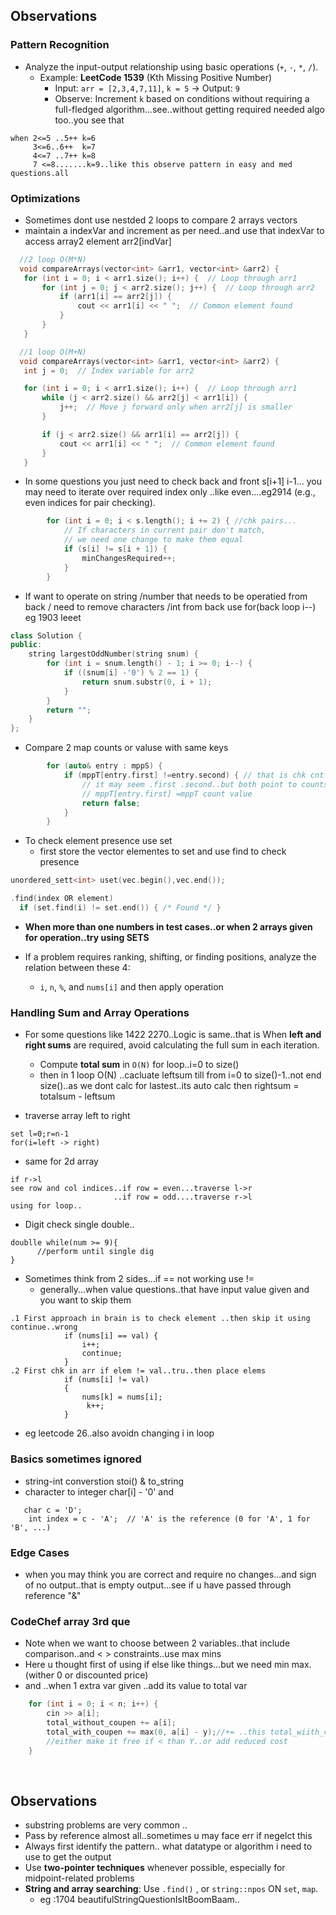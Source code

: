 ## Observations

### Pattern Recognition
- Analyze the input-output relationship using basic operations (`+`, `-`, `*`, `/`).
  - Example: **LeetCode 1539** (Kth Missing Positive Number)
    - Input: `arr = [2,3,4,7,11]`, `k = 5` → Output: `9`
    - Observe: Increment `k` based on conditions without requiring a full-fledged algorithm...see..without getting required needed algo  too..you see that
```
when 2<=5 ..5++ k=6  
     3<=6..6++  k=7   
     4<=7 ..7++ k=8 
     7 <=8.......k=9..like this observe pattern in easy and med questions.all
```


### Optimizations

- Sometimes dont use nestded 2 loops to compare 2 arrays vectors
 - maintain a indexVar and increment as per need..and use that indexVar to access array2 element arr2[indVar]
 ```cpp
   //2 loop O(M*N)
   void compareArrays(vector<int> &arr1, vector<int> &arr2) {
    for (int i = 0; i < arr1.size(); i++) {  // Loop through arr1
        for (int j = 0; j < arr2.size(); j++) {  // Loop through arr2
            if (arr1[i] == arr2[j]) {
                cout << arr1[i] << " ";  // Common element found
            }
        }
    }

   //1 loop O(M+N)
   void compareArrays(vector<int> &arr1, vector<int> &arr2) {
    int j = 0;  // Index variable for arr2

    for (int i = 0; i < arr1.size(); i++) {  // Loop through arr1
        while (j < arr2.size() && arr2[j] < arr1[i]) {
            j++;  // Move j forward only when arr2[j] is smaller
        }

        if (j < arr2.size() && arr1[i] == arr2[j]) {
            cout << arr1[i] << " ";  // Common element found
        }
    }
```


- In some questions you just need to check back and front s[i+1] i-1...
you may need to iterate over required index only ..like even....eg2914 (e.g., even indices for pair checking).
```cpp
        for (int i = 0; i < s.length(); i += 2) { //chk pairs...
            // If characters in current pair don't match,
            // we need one change to make them equal
            if (s[i] != s[i + 1]) {
                minChangesRequired++;
            }
        }
```

- If want to operate on string /number that needs to be operatied from back / need to remove characters /int from back
use for(back loop i--)  eg 1903 leeet
```cpp
class Solution {
public:
    string largestOddNumber(string snum) {
        for (int i = snum.length() - 1; i >= 0; i--) {
            if ((snum[i] -'0') % 2 == 1) {
                return snum.substr(0, i + 1);
            }
        }
        return "";
    }
};
```

- Compare 2 map counts or valuse with same keys
```cpp
        for (auto& entry : mppS) {
            if (mppT[entry.first] !=entry.second) { // that is chk cnt of entry in mppT != mppS count
                // it may seem .first .second..but both point to counts ..
                // mppT[entry.first] =mppT count value
                return false;
            }
        }
```


- To check element presence use set 
  - first store the vector elementes to set and use find to check presence
```cpp
unordered_sett<int> uset(vec.begin(),vec.end());

.find(index OR element)
  if (set.find(i) != set.end()) { /* Found */ }
```


- **When more than one numbers in test cases..or when 2 arrays given for operation..try using SETS**


- If a problem requires ranking, shifting, or finding positions, analyze the relation between these 4:
  - `i`, `n`, `%`, and `nums[i]` and then apply operation

### Handling Sum and Array Operations
- For some questions like 1422 2270..Logic is same..that is When **left and right sums** are required, avoid calculating the full sum in each iteration.
  - Compute **total sum** in `O(N)` for loop..i=0 to size()
  - then in 1 loop O(N) ..cacluate leftsum till from i=0 to size()-1..not end size()..as we dont calc for lastest..its auto calc
then rightsum = totalsum - leftsum



- traverse array left to right
```
set l=0;r=n-1
for(i=left -> right)
```

- same for 2d array
```
if r->l
see row and col indices..if row = even...traverse l->r
                       ..if row = odd....traverse r->l
using for loop..
```

- Digit check single double..
```
doublle while(num >= 9){
      //perform until single dig
}
```
  

- Sometimes think from 2 sides...if == not working use !=
  - generally...when value questions..that have input value given and you want to skip them
```
.1 First approach in brain is to check element ..then skip it using continue..wrong
            if (nums[i] == val) {
                i++;
                continue;
            }
.2 First chk in arr if elem != val..tru..then place elems
            if (nums[i] != val) 
            {
                nums[k] = nums[i]; 
                 k++;
            }
```
 - eg leetcode 26..also avoidn changing i in loop

### Basics sometimes ignored
- string-int converstion stoi() & to_string
- character to integer char[i] - '0' and
```
   char c = 'D';
    int index = c - 'A';  // 'A' is the reference (0 for 'A', 1 for 'B', ...)
```

### Edge Cases
- when you may think you are correct and require no changes...and 
sign of no output..that is empty output...see if u have passed through reference "&"


### CodeChef array 3rd que
- Note when we want to choose between 2 variables..that include comparison..and < > constraints..use max mins
- Here u thought first of using if else like things...but we need min max.(wither 0 or discounted price)
-  and ..when 1 extra var given ..add its value to total var
```cpp
    for (int i = 0; i < n; i++) {
        cin >> a[i];
        total_without_coupen += a[i];
        total_with_coupen += max(0, a[i] - y);//+= ..this total_wiith_coup = x
        //either make it free if < than Y..or add reduced cost
    }
```
<br>

## Observations
- substring problems are very common ..
- Pass by reference almost all..sometimes u may face err if negelct this
- Always first identify the pattern.. what datatype or algorithm i need to use to get the output
- Use **two-pointer techniques** whenever possible, especially for midpoint-related problems
- **String and array searching**: Use `.find()` , or `string::npos` ON `set`, `map`.
  -  eg :1704 beautifulStringQuestionIsItBoomBaam..

